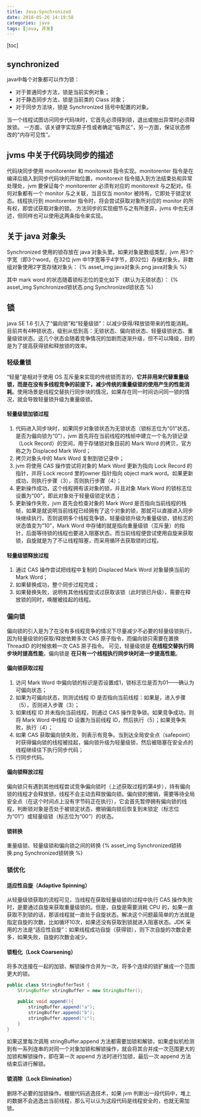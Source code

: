 ```yaml
---
title: Java-Synchronized
date: 2018-05-26 14:19:58
categories: java
tags: [java, 并发]
---
```

[toc]
## synchronized
java中每个对象都可以作为锁：
* 对于普通同步方法，锁是当前实例对象；
* 对于静态同步方法，锁是当前类的 Class 对象；
* 对于同步方法块，锁是 Synchronized 括号中配置的对象。

当一个线程试图访问同步代码块时，它首先必须得到锁，退出或抛出异常时必须释放锁。
一方面，该关键字实现原子性或者确定“临界区”，另一方面，保证状态修改的“内存可见性”。

## jvms 中关于代码块同步的描述
代码块同步使用 monitorenter 和 monitorexit 指令实现。monitorenter 指令是在编译后插入到同步代码块的开始位置，monitorexit 指令插入到方法结束处和异常处理处，jvm 要保证每个 monitorenter 必须有对应的 monitorexit 与之配对。任何对象都有一个 monitor 与之关联，当且仅当 monitor 被持有，它即处于锁定状态。线程执行到 monitorenter 指令时，将会尝试获取对象所对应的 monitor 的所有权，即尝试获取对象的锁。
方法同步的实现细节与之有所差异，jvms 中也无详述，但同样也可以使用这两条指令来实现。

## 关于 java 对象头
Synchronized 使用的锁存放在 java 对象头里。如果对象是数组类型，jvm 用3个字宽（即3个word，在32位 jvm 中1字宽等于4字节，即32位）存储对象头，非数组对象使用2字宽存储对象头：
{% asset_img java对象头.png java对象头 %}

其中 mark word 的状态随着锁标志位的变化如下（默认为无锁状态）：
{% asset_img Synchronized锁状态.png Synchronized锁状态 %}

## 锁
java SE 1.6 引入了“偏向锁”和“轻量级锁”：以减少获得/释放锁带来的性能消耗。目前共有4种锁状态，级别从低到高：无锁状态、偏向锁状态、轻量级锁状态、重量级锁状态。这几个状态会随着竞争情况的加剧而逐渐升级，但不可以降级，目的是为了提高获得锁和释放锁的效率。

### 轻级量锁
“轻量”是相对于使用 OS 互斥量来实现的传统锁而言的，**它并非用来代替重量级锁，而是在没有多线程竞争的前提下，减少传统的重量级锁的使用产生的性能消耗**。使用场景是线程交替执行同步块的情况，如果存在同一时间访问同一锁的情况，就会导致轻量锁升级为重量级锁。

#### 轻量级锁加锁过程
1. 代码进入同步块时，如果同步对象锁状态为无锁状态（锁标志位为“01”状态，是否为偏向锁为“0”），jvm 首先将在当前线程的栈帧中建立一个名为锁记录（Lock Record）的空间，用于存储锁对象目前的 Mark Word 的拷贝，官方称之为 Displaced Mark Word；
2. 拷贝对象头中的 Mark Word 复制到锁记录中；
3. jvm 将使用 CAS 操作尝试将对象的 Mark Word 更新为指向 Lock Record 的指针，并将 Lock record 里的owner 指针指向 object mark word。如果更新成功，则执行步骤（3），否则执行步骤（4）；
4. 更新操作成功，这个线程拥有该对象的锁，并且对象 Mark Word 的锁标志位设置为“00”，即此对象处于轻量级锁定状态；
5. 更新操作失败，jvm 首先会检查对象的 Mark Word 是否指向当前线程的栈帧，如果是就说明当前线程已经拥有了这个对象的锁，那就可以直接进入同步块继续执行。否则说明多个线程竞争锁，轻量级锁升级为重量级锁，锁标志的状态值变为“10”，Mark Word 中存储的就是指向重量级锁（互斥量）的指针，后面等待锁的线程也要进入阻塞状态。而当前线程便尝试使用自旋来获取锁，自旋就是为了不让线程阻塞，而采用循环去获取锁的过程。

#### 轻量级锁释放过程
1. 通过 CAS 操作尝试把线程中复制的 Displaced Mark Word 对象替换当前的Mark Word；
2. 如果替换成功，整个同步过程完成；
3. 如果替换失败，说明有其他线程尝试过获取该锁（此时锁已升级），需要在释放锁的同时，唤醒被挂起的线程。

### 偏向锁
偏向锁的引入是为了在没有多线程竞争的情况下尽量减少不必要的轻量级锁执行，因为轻量级锁的获取/释放依赖多次 CAS 原子指令，而偏向锁只需要在置换 ThreadID 的时候依赖一次 CAS 原子指令。
可见，轻量级锁是 **在线程交替执行同步块时提高性能**，偏向锁是 **在只有一个线程执行同步块时进一步提高性能**。

#### 偏向锁获取过程
1. 访问 Mark Word 中偏向锁的标识是否设置成1，锁标志位是否为01——确认为可偏向状态；
2. 如果为可偏向状态，则测试线程 ID 是否指向当前线程：如果是，进入步骤（5），否则进入步骤（3）；
3. 如果线程 ID 并未指向当前线程，则通过 CAS 操作竞争锁。如果竞争成功，则将 Mark Word 中线程 ID 设置为当前线程 ID，然后执行（5）；如果竞争失败，执行（4）；
4. 如果 CAS 获取偏向锁失败，则表示有竞争。当到达全局安全点（safepoint）时获得偏向锁的线程被挂起，偏向锁升级为轻量级锁，然后被阻塞在安全点的线程继续往下执行同步代码；
5. 行同步代码。

#### 偏向锁释放过程
偏向锁只有遇到其他线程尝试竞争偏向锁时（上述获取过程的第4步），持有偏向锁的线程才会释放锁，线程不会主动去释放偏向锁。偏向锁的撤销，需要等待全局安全点（在这个时间点上没有字节码正在执行），它会首先暂停拥有偏向锁的线程，判断锁对象是否处于被锁定状态，撤销偏向锁后恢复到未锁定（标志位为“01”）或轻量级锁（标志位为“00”）的状态。

#### 锁转换
重量级锁、轻量级锁和偏向锁之间的转换
{% asset_img Synchronized锁转换.png Synchronized锁转换 %}

### 锁优化
#### 适应性自旋（Adaptive Spinning）
从轻量级锁获取的流程可见，当线程在获取轻量级锁的过程中执行 CAS 操作失败时，是要通过自旋来获取重量级锁的。但是，自旋是需要消耗 CPU 的，如果一直获取不到锁的话，那该线程就一直处于自旋状态。解决这个问题最简单的方法就是指定自旋的次数，比如循环10次，如果还没有获取到锁就进入阻塞状态。JDK 采用的方法是“适应性自旋”：如果线程成功自旋（获得锁），则下次自旋的次数会更多，如果失败，自旋的次数会减少。

#### 锁粗化（Lock Coarsening）
将多次连接在一起的加锁、解锁操作合并为一次，将多个连续的锁扩展成一个范围更大的锁。
```java
public class StringBufferTest {
    StringBuffer stringBuffer = new StringBuffer();

    public void append(){
        stringBuffer.append("a");
        stringBuffer.append("b");
        stringBuffer.append("c");
    }
}
```
如果这里每次调用 stringBuffer.append 方法都需要加锁和解锁，如果虚拟机检测到有一系列连串的对同一个对象加锁和解锁操作，就会将其合并成一次范围更大的加锁和解锁操作，即在第一次 append 方法时进行加锁，最后一次 append 方法结束后进行解锁。

#### 锁消除（Lock Elimination）
删除不必要的加锁操作。根据代码逃逸技术，如果 jvm 判断出一段代码中，堆上的数据不会逃逸出当前线程，那么可以认为这段代码是线程安全的，也就无需加锁。

